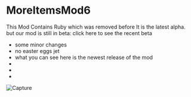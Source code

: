 # MoreItemsMod6
This Mod Contains Ruby which was removed before
It is the latest alpha. but our mod is still in beta:
click here to see the recent beta

- some minor changes
- no easter eggs jet
- what you can see here is the newest release of the mod
- 
- 
- 
![Capture](https://user-images.githubusercontent.com/83444480/140604275-79e41a24-f600-46c1-9bf2-7e5faa86bfdc.PNG)
